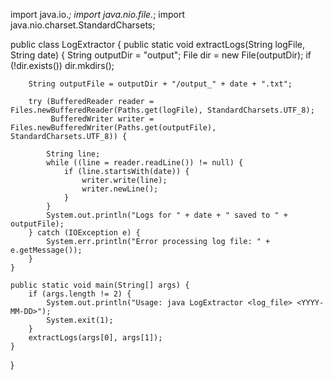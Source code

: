 import java.io.*;
import java.nio.file.*;
import java.nio.charset.StandardCharsets;

public class LogExtractor {
    public static void extractLogs(String logFile, String date) {
        String outputDir = "output";
        File dir = new File(outputDir);
        if (!dir.exists()) dir.mkdirs();
        
        String outputFile = outputDir + "/output_" + date + ".txt";
        
        try (BufferedReader reader = Files.newBufferedReader(Paths.get(logFile), StandardCharsets.UTF_8);
             BufferedWriter writer = Files.newBufferedWriter(Paths.get(outputFile), StandardCharsets.UTF_8)) {
            
            String line;
            while ((line = reader.readLine()) != null) {
                if (line.startsWith(date)) {
                    writer.write(line);
                    writer.newLine();
                }
            }
            System.out.println("Logs for " + date + " saved to " + outputFile);
        } catch (IOException e) {
            System.err.println("Error processing log file: " + e.getMessage());
        }
    }
    
    public static void main(String[] args) {
        if (args.length != 2) {
            System.out.println("Usage: java LogExtractor <log_file> <YYYY-MM-DD>");
            System.exit(1);
        }
        extractLogs(args[0], args[1]);
    }
}
